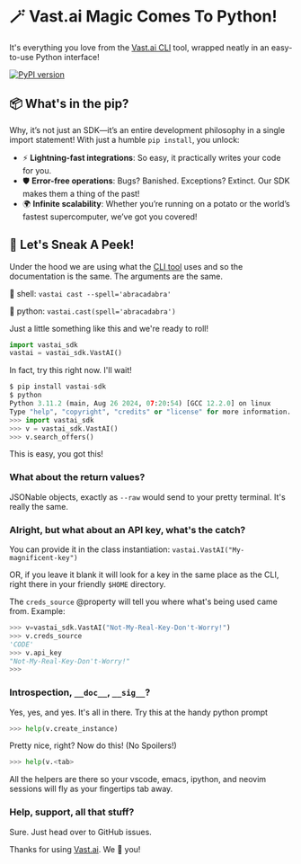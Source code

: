 # 🪄 Vast.ai Magic Comes To Python!
It's everything you love from the [Vast.ai CLI](https://github.com/vast-ai/vast-cli) tool, wrapped neatly in an easy-to-use Python interface!

[![PyPI version](https://badge.fury.io/py/vastai-sdk.svg)](https://badge.fury.io/py/vastai-sdk)

## 📦 What's in the pip?
Why, it’s not just an SDK—it’s an entire development philosophy in a single import statement! With just a humble `pip install`, you unlock:

 * ⚡ **Lightning-fast integrations**: So easy, it practically writes your code for you.
 * 🛡️ **Error-free operations**: Bugs? Banished. Exceptions? Extinct. Our SDK makes them a thing of the past!
 * 🌍 **Infinite scalability**: Whether you’re running on a potato or the world’s fastest supercomputer, we’ve got you covered!

## 👀 Let's Sneak A Peek!
Under the hood we are using what the [CLI tool](https://github.com/vast-ai/vast-cli) uses and so the documentation is the same. The arguments are the same. 

🐚 shell: `vastai cast --spell='abracadabra'` 

🐍 python: `vastai.cast(spell='abracadabra')`

Just a little something like this and we're ready to roll!
```python
import vastai_sdk
vastai = vastai_sdk.VastAI()
```

In fact, try this right now. I'll wait!

```python
$ pip install vastai-sdk
$ python
Python 3.11.2 (main, Aug 26 2024, 07:20:54) [GCC 12.2.0] on linux
Type "help", "copyright", "credits" or "license" for more information.
>>> import vastai_sdk
>>> v = vastai_sdk.VastAI()
>>> v.search_offers()
````
This is easy, you got this! 

### What about the return values?
JSONable objects, exactly as `--raw` would send to your pretty terminal. It's really the same.

### Alright, but what about an API key, what's the catch?
You can provide it in the class instantiation: `vastai.VastAI("My-magnificent-key")`

OR, if you leave it blank it will look for a key in the same place as the CLI, right there in your friendly `$HOME` directory.

The `creds_source` @property will tell you where what's being used came from. Example:

```python
>>> v=vastai_sdk.VastAI("Not-My-Real-Key-Don't-Worry!")
>>> v.creds_source
'CODE'
>>> v.api_key
"Not-My-Real-Key-Don't-Worry!"
>>>
```

### Introspection, `__doc__`, `__sig__`?
Yes, yes, and yes. It's all in there. Try this at the handy python prompt

```python
>>> help(v.create_instance)
```
Pretty nice, right? Now do this! (No Spoilers!)

```python
>>> help(v.<tab>
```

All the helpers are there so your vscode, emacs, ipython, and neovim sessions will fly as your fingertips tab away.

### Help, support, all that stuff?
Sure. Just head over to GitHub issues.

Thanks for using [Vast.ai](https://vast.ai). We 💖 you!
